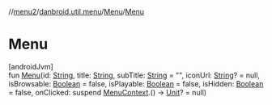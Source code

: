 //[menu2](../../../index.md)/[danbroid.util.menu](../index.md)/[Menu](index.md)/[Menu](-menu.md)

# Menu

[androidJvm]\
fun [Menu](-menu.md)(id: [String](https://kotlinlang.org/api/latest/jvm/stdlib/kotlin/-string/index.html), title: [String](https://kotlinlang.org/api/latest/jvm/stdlib/kotlin/-string/index.html), subTitle: [String](https://kotlinlang.org/api/latest/jvm/stdlib/kotlin/-string/index.html) = "", iconUrl: [String](https://kotlinlang.org/api/latest/jvm/stdlib/kotlin/-string/index.html)? = null, isBrowsable: [Boolean](https://kotlinlang.org/api/latest/jvm/stdlib/kotlin/-boolean/index.html) = false, isPlayable: [Boolean](https://kotlinlang.org/api/latest/jvm/stdlib/kotlin/-boolean/index.html) = false, isHidden: [Boolean](https://kotlinlang.org/api/latest/jvm/stdlib/kotlin/-boolean/index.html) = false, onClicked: suspend [MenuContext](../../danbroid.util.menu.ui/-menu-context/index.md).() -> [Unit](https://kotlinlang.org/api/latest/jvm/stdlib/kotlin/-unit/index.html)? = null)
